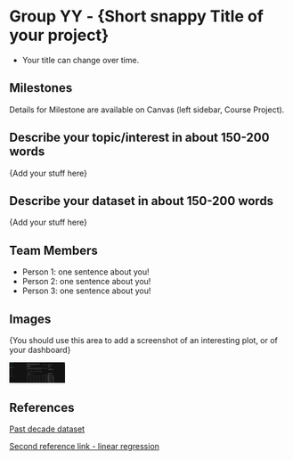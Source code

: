 # Group YY - {Short snappy Title of your project}

- Your title can change over time.

## Milestones

Details for Milestone are available on Canvas (left sidebar, Course Project).

## Describe your topic/interest in about 150-200 words

{Add your stuff here}

## Describe your dataset in about 150-200 words

{Add your stuff here}

## Team Members

- Person 1: one sentence about you!
- Person 2: one sentence about you!
- Person 3: one sentence about you!

## Images

{You should use this area to add a screenshot of an interesting plot, or of your dashboard}

<img src ="images/Kaggle.png" width="100px">

## References

[Past decade dataset](https://www.kaggle.com/datasets/kane6543/most-watched-stocks-of-past-decade20132023?select=AAPL%28Apple%29.csv)

[Second reference link - linear regression](https://www.kaggle.com/code/kane6543/stock-prediction-linear-regression-moving-avg)


